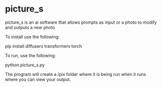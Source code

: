 # picture_s
picture_s is an ai software that allows prompts as input or a photo to modify and outputs a new photo

To install use the following:

pip install diffusers transformers torch

To run, use the following:

python picture_s.py

The program will create a /pix folder where it is being run when it runs where you can view your output.

